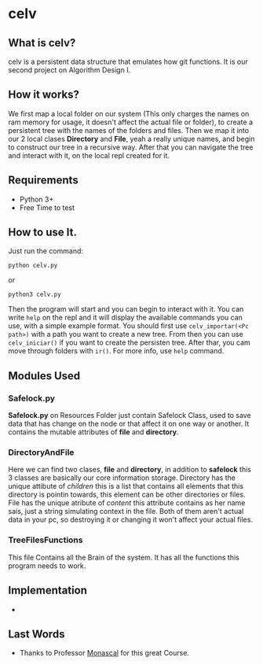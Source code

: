 # celv

## What is celv?

celv is a persistent data structure that emulates how git functions. It is our second project on Algorithm Design I.

## How it works?

We first map a local folder on our system (This only charges the names on ram memory for usage, it doesn't affect the actual file or folder), to create a persistent tree with the names of the folders and files. Then we map it into our 2 local clases **Directory** and **File**, yeah a really unique names, and begin to construct our tree in a recursive way. After that you can navigate the tree and interact with it, on the local repl created for it.

## Requirements

- Python 3+
- Free Time to test

## How to use It.

Just run the command:

```console
python celv.py
```

or

```console
python3 celv.py
```

Then the program will start and you can begin to interact with it. You can write `help` on the repl and it will display the available commands you can use, with a simple example format. You should first use `celv_importar(<Pc path>)` with a path you want to create a new tree. From then you can use `celv_iniciar()` if you want to create the persisten tree. After thar, you cam move through folders with `ir()`. For more info, use `help` command.

## Modules Used

### Safelock.py

**Safelock.py** on Resources Folder just contain Safelock Class, used to save data that has change on the node or that affect it on one way or another. It contains the mutable attributes of **file** and **directory**.

### DirectoryAndFile

Here we can find two clases, **file** and **directory**, in addition to **safelock** this 3 classes are basically our core information storage. Directory has the unique attibute of _children_ this is a list that contains all elements that this directory is pointin towards, this element can be other directories or files. File has the unique atribute of _content_ this attribute contains as her name sais, just a string simulating context in the file. Both of them aren't actual data in your pc, so destroying it or changing it won't affect your actual files.

### TreeFilesFunctions

This file Contains all the Brain of the system. It has all the functions this program needs to work.

## Implementation

-

## Last Words

- Thanks to Professor [Monascal](https://github.com/rmonascal) for this great Course.
